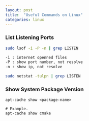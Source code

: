 ```yaml
---
layout: post
title:  "Useful Commands on Linux"
categories: linux
---
```


### List Listening Ports
```bash
sudo lsof -i -P -n | grep LISTEN

-i : internet openned files
-P : show port number, not resolve
-n : show ip, not resolve
```

```bash
sudo netstat -tulpn | grep LISTEN
```

### Show System Package Version
```
apt-cache show <package-name>

# Example.
apt-cache show cmake
```

